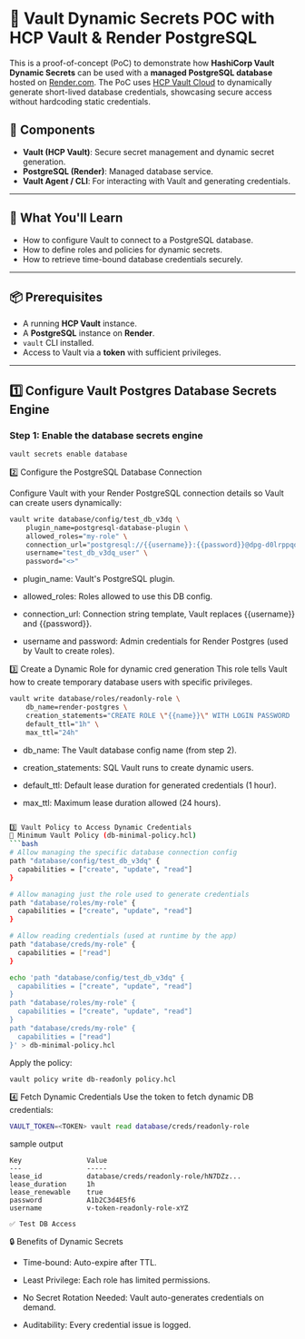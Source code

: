 # 🔐 Vault Dynamic Secrets POC with HCP Vault & Render PostgreSQL

This is a proof-of-concept (PoC) to demonstrate how **HashiCorp Vault Dynamic Secrets** can be used with a **managed PostgreSQL database** hosted on [Render.com](https://render.com/). The PoC uses [HCP Vault Cloud](https://portal.cloud.hashicorp.com/) to dynamically generate short-lived database credentials, showcasing secure access without hardcoding static credentials.

## 🧩 Components

- **Vault (HCP Vault)**: Secure secret management and dynamic secret generation.
- **PostgreSQL (Render)**: Managed database service.
- **Vault Agent / CLI**: For interacting with Vault and generating credentials.

---

## 🚀 What You'll Learn

- How to configure Vault to connect to a PostgreSQL database.
- How to define roles and policies for dynamic secrets.
- How to retrieve time-bound database credentials securely.

---

## 📦 Prerequisites

- A running **HCP Vault** instance.
- A **PostgreSQL** instance on **Render**.
- `vault` CLI installed.
- Access to Vault via a **token** with sufficient privileges.

---

## 1️⃣ Configure Vault Postgres Database Secrets Engine

### Step 1: Enable the database secrets engine

```bash
vault secrets enable database
```
2️⃣ Configure the PostgreSQL Database Connection

Configure Vault with your Render PostgreSQL connection details so Vault can create users dynamically:
```bash
vault write database/config/test_db_v3dq \
    plugin_name=postgresql-database-plugin \
    allowed_roles="my-role" \
    connection_url="postgresql://{{username}}:{{password}}@dpg-d0lrppqdbo4c73c7nr2g-a.oregon-postgres.render.com:5432/test_db_v3dq?sslmode=require" \
    username="test_db_v3dq_user" \
    password="<>"

```
- plugin_name: Vault's PostgreSQL plugin.

- allowed_roles: Roles allowed to use this DB config.

- connection_url: Connection string template, Vault replaces {{username}} and {{password}}.

- username and password: Admin credentials for Render Postgres (used by Vault to create roles).

3️⃣ Create a Dynamic Role for dynamic cred generation
This role tells Vault how to create temporary database users with specific privileges.

```bash
vault write database/roles/readonly-role \
    db_name=render-postgres \
    creation_statements="CREATE ROLE \"{{name}}\" WITH LOGIN PASSWORD '{{password}}' VALID UNTIL '{{expiration}}'; GRANT CONNECT ON DATABASE <DB_NAME> TO \"{{name}}\";" \
    default_ttl="1h" \
    max_ttl="24h"
```
- db_name: The Vault database config name (from step 2).

- creation_statements: SQL Vault runs to create dynamic users.

- default_ttl: Default lease duration for generated credentials (1 hour).

- max_ttl: Maximum lease duration allowed (24 hours).

```bash

3️⃣ Vault Policy to Access Dynamic Credentials
🔐 Minimum Vault Policy (db-minimal-policy.hcl)
```bash
# Allow managing the specific database connection config
path "database/config/test_db_v3dq" {
  capabilities = ["create", "update", "read"]
}

# Allow managing just the role used to generate credentials
path "database/roles/my-role" {
  capabilities = ["create", "update", "read"]
}

# Allow reading credentials (used at runtime by the app)
path "database/creds/my-role" {
  capabilities = ["read"]
}
```
```bash
echo 'path "database/config/test_db_v3dq" {
  capabilities = ["create", "update", "read"]
}
path "database/roles/my-role" {
  capabilities = ["create", "update", "read"]
}
path "database/creds/my-role" {
  capabilities = ["read"]
}' > db-minimal-policy.hcl

```

Apply the policy:

```bash
vault policy write db-readonly policy.hcl
```

4️⃣ Fetch Dynamic Credentials
Use the token to fetch dynamic DB credentials:
```bash
VAULT_TOKEN=<TOKEN> vault read database/creds/readonly-role

```
sample output
```
Key                Value
---                -----
lease_id           database/creds/readonly-role/hN7DZz...
lease_duration     1h
lease_renewable    true
password           A1b2C3d4E5f6
username           v-token-readonly-role-xYZ

✅ Test DB Access
```

🔒 Benefits of Dynamic Secrets

- Time-bound: Auto-expire after TTL.

- Least Privilege: Each role has limited permissions.

- No Secret Rotation Needed: Vault auto-generates credentials on demand.

- Auditability: Every credential issue is logged.


